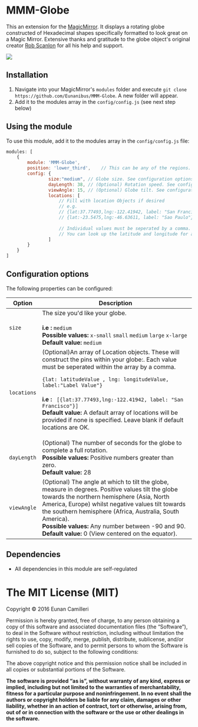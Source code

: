 # MMM-Globe
This an extension for the [MagicMirror](https://github.com/MichMich/MagicMirror). It displays a rotating globe constructed of Hexadecimal shapes specifically formatted to look great on a Magic Mirror.
Extensive thanks and gratitude to the globe object's original creator <a href="https://www.robscanlon.com">Rob Scanlon</a> for all his help and support.

<img src="http://i.imgur.com/3VAToUR.png">

## Installation
1. Navigate into your MagicMirror's `modules` folder and execute `git clone https://github.com/Eunanibus/MMM-Globe`. A new folder will appear.
2. Add it to the modules array in the `config/config.js` (see next step below)

## Using the module

To use this module, add it to the modules array in the `config/config.js` file:
````javascript
modules: [
	{
		module: 'MMM-Globe',
		position: 'lower_third',	// This can be any of the regions. Best results in lower_third
		config: {
                size:"medium", // Globe size. See configuration options below for more options
                dayLength: 38, // (Optional) Rotation speed. See configuration options below
                viewAngle: 15, // (Optional) Globe tilt. See configuration options below.
                locations: [ 
                    // Fill with location Objects if desired
                    // e.g.
                    // {lat:37.77493,lng:-122.41942, label: "San Francisco"},
                    // {lat:-23.5475,lng:-46.63611, label: "Sao Paulo"}
                    
                    // Individual values must be seperated by a comma. 
                    // You can look up the latitude and longitude for a specific location on Google Maps.
                ]
		}
	}
]
````

## Configuration options

The following properties can be configured:


<table width="100%">
	<thead>
		<tr>
			<th>Option</th>
			<th width="100%">Description</th>
		</tr>
	<thead>
	<tbody>
		<tr>
			<td><code>size</code></td>
			<td>The size you'd like your globe.<br>
				<br><b>i.e :</b> <code>medium</code>
				<br><b>Possible values:</b> <code>x-small</code> <code>small</code> <code>medium</code> <code>large</code> <code>x-large</code>
				<br><b>Default value:</b> <code>medium</code>
			</td>
		</tr>
		<tr>
            <td><code>locations</code></td>
            <td>(Optional)An array of Location objects. These will construct the pins within your globe:. Each value must be seperated within the array by a comma.
            <p><p><code>{lat: latitudeValue , lng: longitudeValue, label:"Label Value"}</code><br>
                <br><b>i.e :</b> <code> [{lat:37.77493,lng:-122.41942, label: "San Francisco"}]</code>
                <br><b>Default value:</b> A default array of locations will be provided if none is specified. Leave blank if default locations are OK.
            </td>
        </tr>
        <tr>
            <td><code>dayLength</code></td>
            <td>(Optional) The number of seconds for the globe to complete a full rotation.</br>
                <b>Possible values:</b> Positive numbers greater than zero.<br />
                <b>Default value:</b> 28
            </td>
        </tr>
        <tr>
            <td><code>viewAngle</code></td>
            <td>(Optional) The angle at which to tilt the globe, measure in degrees. Positive values tilt the globe
                towards the northern hemisphere (Asia, North America, Europe) whilst negative values tilt towards the southern
                hemisphere (Africa, Australia, South America).<br />
                <b>Possible values:</b> Any number between -90 and 90.<br/>
                <b>Default value:</b> 0 (View centered on the equator).
            </td>
        </tr>
	</tbody>
</table>

## Dependencies
- All dependencies in this module are self-regulated

The MIT License (MIT)
=====================

Copyright © 2016 Eunan Camilleri

Permission is hereby granted, free of charge, to any person
obtaining a copy of this software and associated documentation
files (the “Software”), to deal in the Software without
restriction, including without limitation the rights to use,
copy, modify, merge, publish, distribute, sublicense, and/or sell
copies of the Software, and to permit persons to whom the
Software is furnished to do so, subject to the following
conditions:

The above copyright notice and this permission notice shall be
included in all copies or substantial portions of the Software.

**The software is provided “as is”, without warranty of any kind, express or implied, including but not limited to the warranties of merchantability, fitness for a particular purpose and noninfringement. In no event shall the authors or copyright holders be liable for any claim, damages or other liability, whether in an action of contract, tort or otherwise, arising from, out of or in connection with the software or the use or other dealings in the software.**
